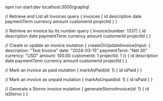 npm run start:dev
localhost:3000/graphql

// Retrieve and List all Invoices
query {
  invoices {
    id
    description
    date
    paymentTerm
    currency
    amount
    customerId
    projectId
  }
}

// Retrieve an invoice by its number
query {
  invoice(number: 1337) {
    id
    description
    date
    paymentTerm
    currency
    amount
    customerId
    projectId
  }
}

// Create or update an invoice
mutation {
  createOrUpdateInvoice(input: {
    description: "Test Invoice"
    date: "2024-03-15"
    paymentTerm: "Net 30"
    currency: "USD"
    amount: 100.00
    customerId: 1
    projectId: 1
  }) {
    id
    description
    date
    paymentTerm
    currency
    amount
    customerId
    projectId
  }
}

// Mark an invoice as paid
mutation {
  markAsPaid(id: 1) {
    id
    isPaid
  }
}

// Mark an invoice as unpaid
mutation {
  markAsUnpaid(id: 1) {
    id
    isPaid
  }
}

// Generate a Storno invoice
mutation {
  generateStornoInvoice(id: 1) {
    id
    isStorno
  }
}



